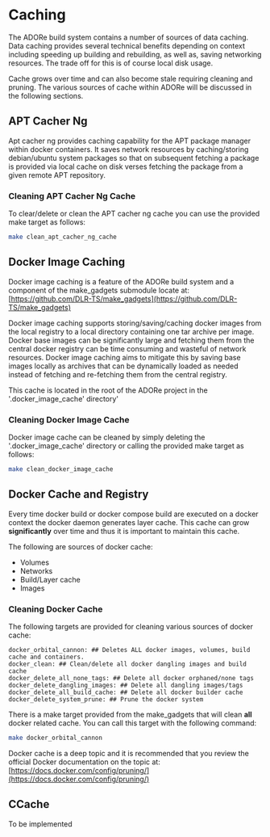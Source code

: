 # Caching
The ADORe build system contains a number of sources of data caching. Data 
caching provides several technical benefits depending on context including 
speeding up building and rebuilding, as well as, saving networking resources. 
The trade off for this is of course local disk usage.  

Cache grows over time and can also become stale requiring cleaning and pruning. 
The various sources of cache within ADORe will be discussed in the following sections.


## APT Cacher Ng
Apt cacher ng provides caching capability for the APT package manager within 
docker containers. It saves network resources by caching/storing debian/ubuntu 
system packages so that on subsequent fetching a package is provided via local cache on disk verses fetching the 
package from a given remote APT repository.

### Cleaning APT Cacher Ng Cache
To clear/delete or clean the APT cacher ng cache you can use the provided make target as follows:
```bash
make clean_apt_cacher_ng_cache
```

## Docker Image Caching
Docker image caching is a feature of the ADORe build system and a component of 
the make_gadgets submodule locate at: [https://github.com/DLR-TS/make_gadgets](https://github.com/DLR-TS/make_gadgets)

Docker image caching supports storing/saving/caching docker images from the local registry to a local directory containing
one tar archive per image. Docker base images can be significantly large and fetching them from the central docker registry
can be time consuming and wasteful of network resources. Docker image caching aims to mitigate this by saving base images 
locally as archives that can be dynamically loaded as needed instead of fetching and re-fetching them from the central registry.  

This cache is located in the root of the ADORe project in the '.docker_image_cache' directory'

### Cleaning Docker Image Cache
Docker image cache can be cleaned by simply deleting the '.docker_image_cache' directory or calling the provided make target
as follows:
```bash
make clean_docker_image_cache
```

## Docker Cache and Registry
Every time docker build or docker compose build are executed on a docker context the docker daemon generates layer cache.
This cache can grow **significantly** over time and thus it is important to maintain this cache.

The following are sources of docker cache:
- Volumes
- Networks
- Build/Layer cache
- Images


### Cleaning Docker Cache
The following targets are provided for cleaning various sources of docker cache:
```
docker_orbital_cannon: ## Deletes ALL docker images, volumes, build cache and containers.
docker_clean: ## Clean/delete all docker dangling images and build cache
docker_delete_all_none_tags: ## Delete all docker orphaned/none tags
docker_delete_dangling_images: ## Delete all dangling images/tags
docker_delete_all_build_cache: ## Delete all docker builder cache
docker_delete_system_prune: ## Prune the docker system
```
There is a make target provided from the make_gadgets that will clean **all** docker related cache. You can call this
target with the following command:
```bash
make docker_orbital_cannon
```
Docker cache is a deep topic and it is recommended that you review the official Docker documentation on the topic at: 
[https://docs.docker.com/config/pruning/](https://docs.docker.com/config/pruning/)

## CCache
To be implemented 
